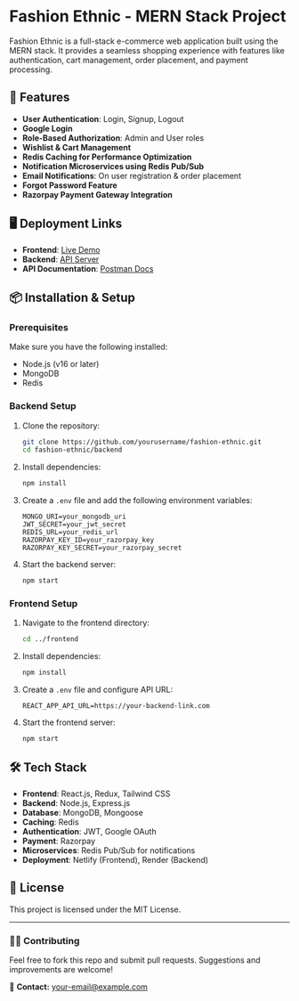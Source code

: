 # Fashion Ethnic - MERN Stack Project

Fashion Ethnic is a full-stack e-commerce web application built using the MERN stack. It provides a seamless shopping experience with features like authentication, cart management, order placement, and payment processing.

## 🚀 Features

- **User Authentication**: Login, Signup, Logout
- **Google Login**
- **Role-Based Authorization**: Admin and User roles
- **Wishlist & Cart Management**
- **Redis Caching for Performance Optimization**
- **Notification Microservices using Redis Pub/Sub**
- **Email Notifications**: On user registration & order placement
- **Forgot Password Feature**
- **Razorpay Payment Gateway Integration**

## 🖥️ Deployment Links

- **Frontend**: [Live Demo](https://fashion-ethnic.vercel.app/)
- **Backend**: [API Server](https://fashionethnic.onrender.com)
- **API Documentation**: [Postman Docs](https://documenter.getpostman.com/view/28284142/2sAYdZvaGg)

## 📦 Installation & Setup

### Prerequisites
Make sure you have the following installed:
- Node.js (v16 or later)
- MongoDB
- Redis

### Backend Setup

1. Clone the repository:
   ```sh
   git clone https://github.com/yourusername/fashion-ethnic.git
   cd fashion-ethnic/backend
   ```
2. Install dependencies:
   ```sh
   npm install
   ```
3. Create a `.env` file and add the following environment variables:
   ```env
   MONGO_URI=your_mongodb_uri
   JWT_SECRET=your_jwt_secret
   REDIS_URL=your_redis_url
   RAZORPAY_KEY_ID=your_razorpay_key
   RAZORPAY_KEY_SECRET=your_razorpay_secret
   ```
4. Start the backend server:
   ```sh
   npm start
   ```

### Frontend Setup

1. Navigate to the frontend directory:
   ```sh
   cd ../frontend
   ```
2. Install dependencies:
   ```sh
   npm install
   ```
3. Create a `.env` file and configure API URL:
   ```env
   REACT_APP_API_URL=https://your-backend-link.com
   ```
4. Start the frontend server:
   ```sh
   npm start
   ```

## 🛠️ Tech Stack

- **Frontend**: React.js, Redux, Tailwind CSS
- **Backend**: Node.js, Express.js
- **Database**: MongoDB, Mongoose
- **Caching**: Redis
- **Authentication**: JWT, Google OAuth
- **Payment**: Razorpay
- **Microservices**: Redis Pub/Sub for notifications
- **Deployment**: Netlify (Frontend), Render (Backend)

## 📝 License
This project is licensed under the MIT License.

---

### 👨‍💻 Contributing
Feel free to fork this repo and submit pull requests. Suggestions and improvements are welcome!

📧 **Contact:** your-email@example.com
